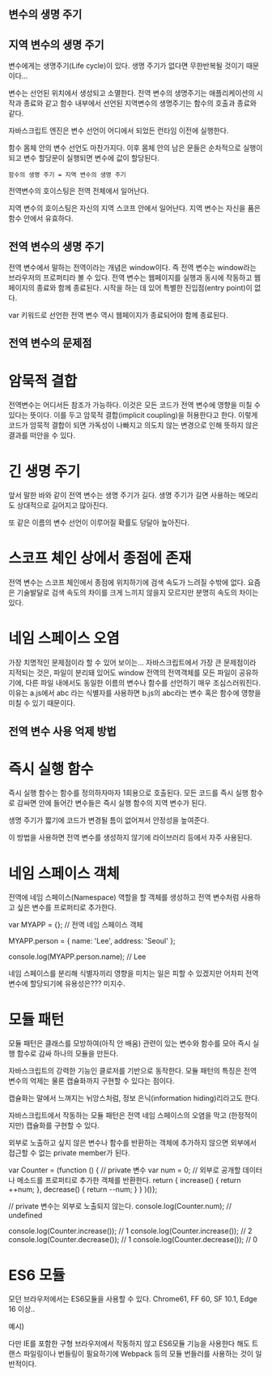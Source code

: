 ## 변수의 생명 주기

## 지역 변수의 생명 주기
변수에게는 생명주기(Life cycle)이 있다. 
생명 주기가 없다면 무한반복될 것이기 때문이다...

변수는 선언된 위치에서 생성되고 소멸한다. 
전역 변수의 생명주기는 애플리케이션의 시작과 종료와 같고
함수 내부에서 선언된 지역변수의 생명주기는 함수의 호출과 종료와 같다.


자바스크립트 엔진은 변수 선언이 어디에서 되었든 
런타임 이전에 실행한다.

함수 몸체 안의 변수 선언도 마찬가지다. 
이후 몸체 안의 남은 문들은 순차적으로 실행이 되고 
변수 할당문이 실행되면 변수에 값이 할당된다.

`함수의 생명 주기 = 지역 변수의 생명 주기`

전역변수의 호이스팅은 전역 전체에서 일어난다. 

지역 변수의 호이스팅은 자신의 지역 스코프 안에서 일어난다.
지역 변수는 자신을 품은 함수 안에서 유효하다.


## 전역 변수의 생명 주기
전역 변수에서 말하는 전역이라는 개념은 window이다.
즉 전역 변수는 window라는 브라우저의 프로퍼티라 볼 수 있다.
전역 변수는 웹페이지를 실행과 동시에 작동하고 웹페이지의 종료와 함께 종료된다. 
시작을 하는 데 있어 특별한 진입점(entry point)이 없다.

var 키워드로 선언한 전역 변수 역시 웹페이지가 종료되어야 함께 종료된다.


## 전역 변수의 문제점

# 암묵적 결합
전역변수는 어디서든 참조가 가능하다. 
이것은 모든 코드가 전역 변수에 영향을 미칠 수 있다는 뜻이다.
이를 두고 암묵적 결합(implicit coupling)을 허용한다고 한다.
이렇게 코드가 암묵적 결합이 되면 
가독성이 나빠지고 의도치 않는 변경으로 인해 뜻하지 않은 결과를 떠안을 수 있다.

# 긴 생명 주기
앞서 말한 바와 같이 전역 변수는 생명 주기가 길다. 
생명 주기가 길면 사용하는 메모리도 상대적으로 길어지고 많아진다.

또 같은 이름의 변수 선언이 이루어질 확률도 덩달아 높아진다.

# 스코프 체인 상에서 종점에 존재
전역 변수는 스코프 체인에서 종점에 위치하기에 
검색 속도가 느려질 수밖에 없다. 
요즘은 기술발달로 검색 속도의 차이를 
크게 느끼지 않을지 모르지만 분명히 속도의 차이는 있다.

# 네임 스페이스 오염
가장 치명적인 문제점이라 할 수 있어 보이는... 
자바스크립트에서 가장 큰 문제점이라 지적되는 것은,
파일이 분리돼 있어도 window 전역의 전역객체를 모든 파일이 공유하기에, 
다른 파일 내에서도 동일한 이름의 변수나 함수를 선언하기 매우 조심스러워진다. 
이유는 a.js에서 abc 라는 식별자를 사용하면 
b.js의 abc라는 변수 혹은 함수에 영향을 미칠 수 있기 때문이다.


## 전역 변수 사용 억제 방법

# 즉시 실행 함수
즉시 실행 함수는 함수를 정의하자마자 1회용으로 호출된다. 
모든 코드를 즉시 실행 함수로 감싸면 
안에 들어간 변수들은 즉시 실행 함수의 지역 변수가 된다. 

생명 주기가 짧기에 코드가 변경될 틈이 없어져서 안정성을 높여준다.

이 방법을 사용하면 전역 변수를 생성하지 않기에 라이브러리 등에서 자주 사용된다.

# 네임 스페이스 객체
전역에 네임 스페이스(Namespace) 역할을 할 객체를 생성하고 
전역 변수처럼 사용하고 싶은 변수를 프로퍼티로 추가한다.

var MYAPP = {};  //  전역 네임 스페이스 객체

MYAPP.person = {
  name: 'Lee',
  address: 'Seoul'
};

console.log(MYAPP.person.name);  //  Lee

네임 스페이스를 분리해 식별자끼리 영향을 미치는 일은 피할 수 있겠지만 
어차피 전역 변수에 할당되기에 유용성은??? 미지수.

# 모듈 패턴
모듈 패턴은 클래스를 모방하여(아직 안 배움) 
관련이 있는 변수와 함수를 모아 즉시 실행 함수로 감싸 하나의 모듈을 만든다.

자바스크립트의 강력한 기능인 클로저를 기반으로 동작한다. 
모듈 패턴의 특징은 전역 변수의 억제는 물론 캡슐화까지 구현할 수 있다는 점이다.

캡슐화는 말에서 느껴지는 뉘앙스처럼, 
정보 은닉(information hiding)리라고도 한다.

자바스크립트에서 작동하는 모듈 패턴은 
전역 네임 스페이스의 오염을 막고 (한정적이지만) 캡슐화를 구현할 수 있다.

외부로 노출하고 싶지 않은 변수나 함수를 반환하는 객체에 추가하지 않으면 
외부에서 접근할 수 없는 private member가 된다.

var Counter = (function () {
  // private 변수
  var num = 0;
  // 외부로 공개할 데이터나 메소드를 프로퍼티로 추가한 객체를 반환한다.
  return {
    increase() {
      return ++num;
    },
    decrease() {
      return --num;
    }
  }
)()};

// private 변수는 외부로 노출되지 않는다.
console.log(Counter.num);  //  undefined

console.log(Counter.increase());  //  1
console.log(Counter.increase());  //  2
console.log(Counter.decrease());  //  1
console.log(Counter.decrease());  //  0

# ES6 모듈
모던 브라우저에서는 ES6모듈을 사용할 수 있다.
Chrome61, FF 60, SF 10.1, Edge 16 이상..

예시)
<script type="module" src="lib.mjs"></script>
<script type="module" src="app.mjs"></script>

다만 IE를 포함한 구형 브라우저에서 작동하지 않고 
ES6모듈 기능을 사용한다 해도 트랜스 파일링이나 번들링이 필요하기에 
Webpack 등의 모듈 번들러를 사용하는 것이 일반적이다.